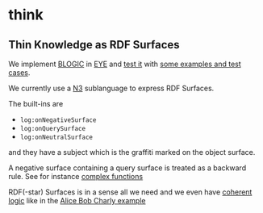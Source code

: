 # think

## Thin Knowledge as RDF Surfaces

We implement [BLOGIC](https://www.slideshare.net/PatHayes/blogic-iswc-2009-invited-talk) in [EYE](https://josd.github.io/eye/)
and [test it](https://github.com/josd/think/blob/master/test) with [some examples and test cases](https://github.com/josd/think/blob/master/etc.md).

We currently use a [N3](https://w3c.github.io/N3/spec/) sublanguage to express RDF Surfaces.

The built-ins are

- `log:onNegativeSurface`
- `log:onQuerySurface`
- `log:onNeutralSurface`

and they have a subject which is the graffiti marked on the object surface.

A negative surface containing a query surface is treated as a backward rule.
See for instance [complex functions](https://github.com/josd/eye/blob/master/reasoning/blogic/complex.n3)

RDF(-star) Surfaces is in a sense all we need and we even have
[coherent logic](http://www.ii.uib.no/acl/description.pdf) like in the
[Alice Bob Charly example](https://github.com/phochste/Notation3-By-Example/blob/main/log/blogic/negativeSurface2.n3)
